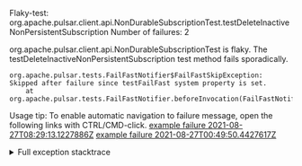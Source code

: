         
Flaky-test: org.apache.pulsar.client.api.NonDurableSubscriptionTest.testDeleteInactiveNonPersistentSubscription
Number of failures: 2

org.apache.pulsar.client.api.NonDurableSubscriptionTest is flaky. The testDeleteInactiveNonPersistentSubscription test method fails sporadically.

```
org.apache.pulsar.tests.FailFastNotifier$FailFastSkipException: Skipped after failure since testFailFast system property is set.
	at org.apache.pulsar.tests.FailFastNotifier.beforeInvocation(FailFastNotifier.java:88)

```

Usage tip: To enable automatic navigation to failure message, open the following links with CTRL/CMD-click.
[example failure 2021-08-27T08:29:13.1227886Z](https://github.com/apache/pulsar/runs/3441181143?check_suite_focus=true#step:9:692)
[example failure 2021-08-27T00:49:50.4427617Z](https://github.com/apache/pulsar/runs/3438608157?check_suite_focus=true#step:9:688)


<details>
<summary>Full exception stacktrace</summary>
<code><pre>
org.apache.pulsar.tests.FailFastNotifier$FailFastSkipException: Skipped after failure since testFailFast system property is set.
	at org.apache.pulsar.tests.FailFastNotifier.beforeInvocation(FailFastNotifier.java:88)

</pre></code>
</details>


